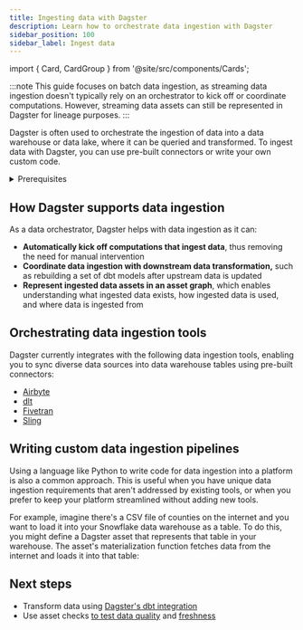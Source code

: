 ```yaml
---
title: Ingesting data with Dagster
description: Learn how to orchestrate data ingestion with Dagster
sidebar_position: 100
sidebar_label: Ingest data
---
```


import { Card, CardGroup } from '@site/src/components/Cards';

:::note
This guide focuses on batch data ingestion, as streaming data ingestion doesn't typically rely on an orchestrator to kick off or coordinate computations. However, streaming data assets can still be represented in Dagster for lineage purposes.
:::

Dagster is often used to orchestrate the ingestion of data into a data warehouse or data lake, where it can be queried and transformed. To ingest data with Dagster, you can use pre-built connectors or write your own custom code.

<details>
<summary>Prerequisites</summary>

To follow this guide, you'll need:

- Familiarity with [Assets](/guides/build/assets-concepts)
</details>

## How Dagster supports data ingestion

As a data orchestrator, Dagster helps with data ingestion as it can:

- **Automatically kick off computations that ingest data**, thus removing the need for manual intervention
- **Coordinate data ingestion with downstream data transformation,** such as rebuilding a set of dbt models after upstream data is updated
- **Represent ingested data assets in an asset graph**, which enables understanding what ingested data exists, how ingested data is used, and where data is ingested from

## Orchestrating data ingestion tools

Dagster currently integrates with the following data ingestion tools, enabling you to sync diverse data sources into data warehouse tables using pre-built connectors:

- [Airbyte](/integrations/airbyte)
- [dlt](/integrations/dlt)
- [Fivetran](/integrations/fivetran)
- [Sling](/integrations/sling)

## Writing custom data ingestion pipelines

Using a language like Python to write code for data ingestion into a platform is also a common approach. This is useful when you have unique data ingestion requirements that aren't addressed by existing tools, or when you prefer to keep your platform streamlined without adding new tools.

For example, imagine there's a CSV file of counties on the internet and you want to load it into your Snowflake data warehouse as a table. To do this, you might define a Dagster asset that represents that table in your warehouse. The asset's materialization function fetches data from the internet and loads it into that table:

<CodeExample filePath="guides/data-ingestion/custom-data-ingestion.py" language="python" />

## Next steps

- Transform data using [Dagster's dbt integration](/guides/build/integrate/transform-dbt)
- Use asset checks [to test data quality](/guides/test/asset-checks) and [freshness](/guides/data-freshness-testing)